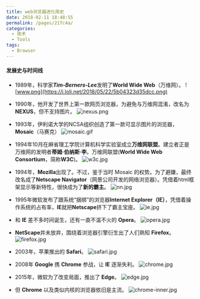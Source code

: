 ```yaml
---
title: web浏览器进化简史
date: 2018-02-11 18:48:55
permalink: /pages/21fc4a/
categories:
  - 技术
  - Tools
tags:
  - Browser
---
```

#### 发展史与时间线
* 1989年，科学家***Tim-Berners-Lee***发明了**World Wide Web**（万维网）。
![www.png](https://i.loli.net/2018/05/22/5b04323d35dcc.png)

* 1990年，他开发了世界上第一款网页浏览器，为避免与万维网混淆，改名为**NEXUS**，但不支持图片。
![nexus.png](https://i.loli.net/2018/05/22/5b04323d6cf2f.png)

* 1993年，伊利诺大学的NCSA组织创造了第一款可显示图片的浏览器，**Mosaic**（马赛克）
![mosaic.gif](https://i.loli.net/2018/05/22/5b04323d04dfc.gif)

* 1994年10月在麻省理工学院计算机科学实验室成立**万维网联盟**。建立者正是万维网的发明者**蒂姆·伯纳斯·李**。万维网联盟(**World Wide Web Consortium**，简称**W3C**)。
![w3c.jpg](https://i.loli.net/2018/05/22/5b04323c3986d.jpg)

* 1994年，**Mozilla**出现了。不过，鉴于当时 Mosaic 的权势。为了避嫌，最终改名成了**Netscape Navigator**（网景公司开发的网络浏览器）。凭借着html框架显示等新特性，很快成为了**新的霸主**。
![nn.jpg](https://i.loli.net/2018/05/22/5b04323c69a6d.jpg)

* 1995年微软发布了跟系统“捆绑”的浏览器**Internet Explorer（IE）**，凭借着操作系统的占有率，**IE**就把**Netscape**挤下了霸主宝座。
![ie.jpg](https://i.loli.net/2018/05/22/5b04323cc82c2.jpg)

* 和 **IE** 差不多时间诞生，还有一直不温不火的 **Opera**。
![opera.jpg](https://i.loli.net/2018/05/22/5b04326e039df.jpg)

* **NetScape**并未放弃，围绕着浏览器引擎衍生出了人们熟知 **Firefox**。
![firefox.jpg](https://i.loli.net/2018/05/22/5b04326e06bfd.jpg)

* 2003年，苹果推出的 **Safari**。
![safari.jpg](https://i.loli.net/2018/05/22/5b04326e023b8.jpg)

* 2008年 **Google** 携 **Chrome** 参战，让 **IE** 逐渐失利。
![chrome.jpg](https://i.loli.net/2018/05/22/5b04326e31caf.jpg)

* 2015年，微软为了改变局面，推出了 **Edge**。
![edge.jpg](https://i.loli.net/2018/05/22/5b04326e00c7f.jpg)

* 但 **Chrome** 以及类似内核的浏览器依旧是主流。
![chrome-inner.jpg](https://i.loli.net/2018/05/22/5b04326e052f1.jpg)

